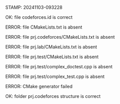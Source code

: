 STAMP: 20241103-093228
OK: file codeforces.id is correct
ERROR: file CMakeLists.txt is absent
ERROR: file prj.codeforces/CMakeLists.txt is absent
ERROR: file prj.lab/CMakeLists.txt is absent
ERROR: file prj.test/CMakeLists.txt is absent
ERROR: file prj.test/complex_doctest.cpp is absent
ERROR: file prj.test/complex_test.cpp is absent
ERROR: CMake generator failed
OK: folder prj.codeforces structure is correct
